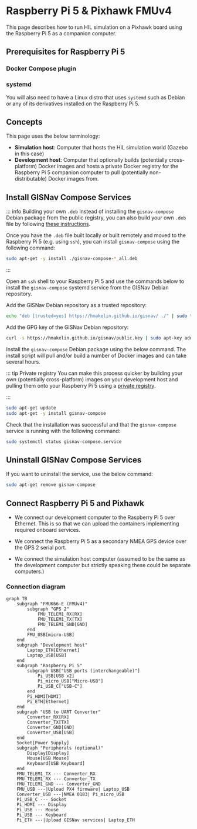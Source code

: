 # Raspberry Pi 5 & Pixhawk FMUv4

This page describes how to run HIL simulation on a Pixhawk board using the Raspberry Pi 5 as a companion computer.

## Prerequisites for Raspberry Pi 5

### Docker Compose plugin

<!--@include: ./shared/docker-compose-required.md-->

### systemd

You will also need to have a Linux distro that uses `systemd` such as Debian or any of its derivatives installed on the Raspberry Pi 5.

## Concepts

This page uses the below terminology:

- **Simulation host**: Computer that hosts the HIL simulation world (Gazebo in this case)
- **Development host**: Computer that optionally builds (potentially cross-platform) Docker images and hosts a private Docker registry for the Raspberry Pi 5 companion computer to pull (potentially non-distributable) Docker images from.

## Install GISNav Compose Services

::: info Building your own `.deb`
Instead of installing the `gisnav-compose` Debian package from the public registry, you can also build your own `.deb` file by following [these instructions](/create-debian).

Once you have the `.deb` file built locally or built remotely and moved to the Raspberry Pi 5 (e.g. using `ssh`), you can install `gisnav-compose` using the following command:
```bash
sudo apt-get -y install ./gisnav-compose-*_all.deb

```
:::

Open an `ssh` shell to your Raspberry Pi 5 and use the commands below to install the `gisnav-compose` systemd service from the GISNav Debian repository.

Add the GISNav Debian repository as a trusted repository:

```bash
echo "deb [trusted=yes] https://hmakelin.github.io/gisnav/ ./" | sudo tee /etc/apt/sources.list.d/gisnav.list
```

Add the GPG key of the GISNav Debian repository:

```bash
curl -s https://hmakelin.github.io/gisnav/public.key | sudo apt-key add -
```

Install the `gisnav-compose` Debian package using the below command. The install script will pull and/or build a number of Docker images and can take several hours.

::: tip Private registry
You can make this process quicker by building your own (potentially cross-platform) images on your development host and pulling them onto your Raspberry Pi 5 using a [private registry](/deploy-with-docker-compose#private-registry).

:::

```bash
sudo apt-get update
sudo apt-get -y install gisnav-compose
```

Check that the installation was successful and that the `gisnav-compose` service is running with the following command:

```bash
sudo systemctl status gisnav-compose.service
```

## Uninstall GISNav Compose Services

If you want to uninstall the service, use the below command:
```bash
sudo apt-get remove gisnav-compose
```


## Connect Raspberry Pi 5 and Pixhawk

- We connect our development computer to the Raspberry Pi 5 over Ethernet. This is so that we can upload the containers implementing required onboard services.

- We connect the Raspberry Pi 5 as a secondary NMEA GPS device over the GPS 2 serial port.

- We connect the simulation host computer (assumed to be the same as the development computer but strictly speaking these could be separate computers.)


### Connection diagram

```mermaid
graph TB
    subgraph "FMUK66-E (FMUv4)"
        subgraph "GPS 2"
            FMU_TELEM1_RX[RX]
            FMU_TELEM1_TX[TX]
            FMU_TELEM1_GND[GND]
        end
        FMU_USB[micro-USB]
    end
    subgraph "Development host"
        Laptop_ETH[Ethernet]
        Laptop_USB[USB]
    end
    subgraph "Raspberry Pi 5"
        subgraph USB["USB ports (interchangeable)"]
            Pi_USB[USB x2]
            Pi_micro_USB["Micro-USB"]
            Pi_USB_C["USB-C"]
        end
        Pi_HDMI[HDMI]
        Pi_ETH[Ethernet]
    end
    subgraph "USB to UART Converter"
        Converter_RX[RX]
        Converter_TX[TX]
        Converter_GND[GND]
        Converter_USB[USB]
    end
    Socket[Power Supply]
    subgraph "Peripherals (optional)"
        Display[Display]
        Mouse[USB Mouse]
        Keyboard[USB Keyboard]
    end
    FMU_TELEM1_TX --- Converter_RX
    FMU_TELEM1_RX --- Converter_TX
    FMU_TELEM1_GND --- Converter_GND
    FMU_USB ---|Upload PX4 firmware| Laptop_USB
    Converter_USB ---|NMEA 0183| Pi_micro_USB
    Pi_USB_C --- Socket
    Pi_HDMI --- Display
    Pi_USB --- Mouse
    Pi_USB --- Keyboard
    Pi_ETH ---|Upload GISNav services| Laptop_ETH
```
